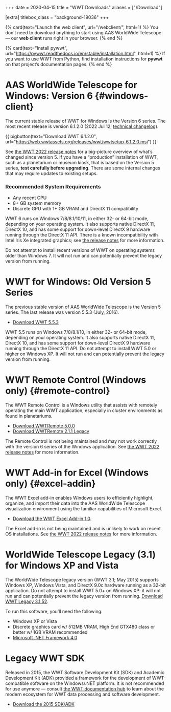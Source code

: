 +++
date = 2020-04-15
title = "WWT Downloads"
aliases = ["/Download"]

[extra]
titlebox_class = "background-19036"
+++

<section class="flex-cards">

{% card(text="Launch the web client", url="/webclient/", html=1) %}
You don’t need to download anything to start using AAS WorldWide Telescope
— our <b>web client</b> runs right in your browser.
{% end %}

{% card(text="Install pywwt", url="https://pywwt.readthedocs.io/en/stable/installation.html", html=1) %}
If you want to use WWT from Python, find installation instructions for
<b>pywwt</b> on that project’s documentation pages.
{% end %}

</section>


# AAS WorldWide Telescope for Windows: Version 6 {#windows-client}

The current stable release of WWT for Windows is the Version 6 series. The most
recent release is version 6.1.2.0 (2022 Jul 12; [technical changelog][w6cl]).

[w6cl]: https://github.com/WorldWideTelescope/wwt-windows-client/blob/release/WWTExplorer3d/CHANGELOG.md

{{ bigbutton(text="Download WWT 6.1.2.0", url="https://web.wwtassets.org/releases/wwt/wwtsetup-6.1.2.0.msi") }}

See [the WWT 2022 release notes][w6rn] for a big-picture overview of what’s
changed since version 5. If you have a “production” installation of WWT, such as
a planetarium or museum kiosk, that is based on the Version 5 series, **test
carefully before upgrading**. There are some internal changes that may require
updates to existing setups. 

[w6rn]: https://worldwidetelescope.github.io/editions/2022/winclient/

### Recommended System Requirements

- Any recent CPU
- 8+ GB system memory
- Discrete GPU with 1+ GB VRAM and DirectX 11 compatibility

WWT 6 runs on Windows 7/8/8.1/10/11, in either 32- or 64-bit mode, depending on
your operating system. It also supports native DirectX 11, DirectX 10, and has
some support for down-level DirectX 9 hardware running through the DirectX 11
API. There is a known incompatibility with Intel Iris Xe integrated graphics;
see [the release notes][w6rn] for more information.

Do not attempt to install recent versions of WWT on operating systems older than
Windows 7. It will not run and can potentially prevent the legacy version from
running.


# WWT for Windows: Old Version 5 Series

The previous stable version of AAS WorldWide Telescope is the Version 5 series.
The last release was version 5.5.3 (July, 2016).

- [Download WWT 5.5.3](https://web.wwtassets.org/releases/wwt/wwtsetup-5.5.3.msi")

WWT 5.5 runs on Windows 7/8/8.1/10, in either 32- or 64-bit mode, depending on
your operating system. It also supports native DirectX 11, DirectX 10, and has
some support for down-level DirectX 9 hardware running through the DirectX 11
API. Do not attempt to install WWT 5.0 or higher on Windows XP. It will not run
and can potentially prevent the legacy version from running.


# WWT Remote Control (Windows only) {#remote-control}

The WWT Remote Control is a Windows utility that assists with remotely
operating the main WWT application, especially in cluster environments as
found in planetariums.

- [Download WWTRemote 5.0.0](http://web.wwtassets.org/releases/remote/wwtremote-5.0.0.msi)
- [Download WWTRemote 2.1.1 Legacy](http://web.wwtassets.org/releases/remote/wwtremote-2.1.1.msi)

The Remote Control is not being maintained and may not work correctly with the
version 6 series of the Windows application. See [the WWT 2022 release notes][rcrn] for
more information.

[rcrn]: https://worldwidetelescope.github.io/editions/2022/remote/


# WWT Add-in for Excel (Windows only) {#excel-addin}

The WWT Excel add-in enables Windows users to efficiently highlight, organize,
and import their data into the AAS WorldWide Telescope visualization
environment using the familiar capabilities of Microsoft Excel.

- [Download the WWT Excel Add-in 1.0](http://web.wwtassets.org/releases/exceladdin/wwtexceladdin-1.0.msi).

The Excel add-in is not being maintained and is unlikely to work on recent OS
installations. See [the WWT 2022 release notes][earn] for more information.

[earn]: https://worldwidetelescope.github.io/editions/2022/excel-addin/


# WorldWide Telescope Legacy (3.1) for Windows XP and Vista

The WorldWide Telescope legacy version (WWT 3.1; May 2015) supports Windows XP, Windows
Vista, and DirectX 9.0c hardware running as a 32-bit application. Do not
attempt to install WWT 5.0+ on Windows XP: it will not run and can potentially
prevent the legacy version from running.
[Download WWT Legacy 3.1.52](https://web.wwtassets.org/releases/wwt/wwtsetup-3.1.52.msi).

To run this software, you’ll need the following:

- Windows XP or Vista
- Discrete graphics card w/ 512MB VRAM, High End GTX480 class or better w/ 1GB VRAM recommended
- [Microsoft .NET Framework 4.0](https://www.microsoft.com/en-us/download/details.aspx?id=17718)


# Legacy WWT SDK

Released in 2015, the WWT Software Development Kit (SDK) and Academic
Development Kit (ADK) provided a framework for the development of
WWT-compatible software on the Windows/.NET platform. It is not recommended
for use anymore — consult
[the WWT documentation hub](https://docs.worldwidetelescope.org/) to learn
about the modern ecosystem for WWT data processing and software development.

- [Download the 2015 SDK/ADK](https://wwtweb.blob.core.windows.net/drops/WWTSDK.msi)
